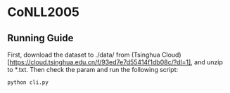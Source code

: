 # CoNLL2005

## Running Guide

First, download the dataset to ./data/ from (Tsinghua Cloud)[https://cloud.tsinghua.edu.cn/f/93ed7e7d55414f1db08c/?dl=1], and unzip to *.txt. Then check the param and run the following script:

`python cli.py`
